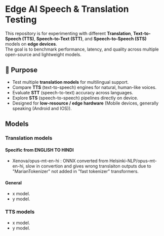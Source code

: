 # Edge AI Speech & Translation Testing

This repository is for experimenting with different **Translation**, **Text-to-Speech (TTS)**, **Speech-to-Text (STT)**, and **Speech-to-Speech (STS)** models on **edge devices**.  
The goal is to benchmark performance, latency, and quality across multiple open-source and lightweight models.

## 🚀 Purpose

- Test multiple **translation models** for multilingual support.  
- Compare **TTS** (text-to-speech) engines for natural, human-like voices.  
- Evaluate **STT** (speech-to-text) accuracy across languages.  
- Explore **STS** (speech-to-speech) pipelines directly on device.  
- Designed for **low-resource / edge hardware** (Mobile devices, generally speaking (Android and IOS)).  

## Models

### Translation models

#### Specific from ENGLISH TO HINDI

- Xenova/opus-mt-en-hi : ONNX converted from Helsinki-NLP/opus-mt-en-hi, slow in convertion and gives wrong translaiton outputs due to "MarianTokenizer" not added in "fast tokenizer" transformers.

#### General

- x model.  
- y model.  

### TTS models

- x model.  
- y model.  
